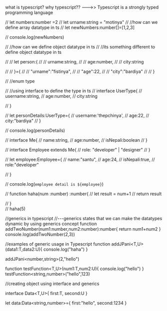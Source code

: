 what is typescript? why typescript??
--->> Typescript is a strongly typed programming language


// let numbers:number =2
// let urname:string = "motinya"
// //how can we define array datatype in ts
// let newNumbers:number[]=[1,2,3]

// console.log(newNumbers)


// //how can we define object datatype in ts
// //its something different to define object datatype in ts

// // let person:{
// //     urname:string,
// //     age:number,
// //     city:string
    
// // }={
// //     "urname":"fistinya",
// //     "age":22,
// //     "city":"bardiya"
// // }


// //enum type


// //using interface to define the type in ts
// interface UserType{
//     username:string,
//     age:number,
//     city:string


// }



// let personDetails:UserType={
//     username:'thepchinya',
//     age:22,
//     city:"bardiya"
// }

// console.log(personDetails)



// interface Me{
//     name:string,
//     age:number,
//     isNepali:boolean
// }


// interface Employee extends Me{
//     role: "developer" | "designer"
// }


// let employee:Employee={
//     name:"santu",
//     age:24,
//     isNepali:true,
//     role:"developer"

// }


// console.log(`employee detail is ${employee}`)





// function haha(num :number)  :number{
//     let result = num+1
//     return result

// }   
// haha(5)



//generics in typescript
//---generics states that we can make the datatypes dynamic by using generics concept
function addTwoNumber(num1:number,num2:number):number{
    return num1+num2
}
console.log(addTwoNumber(2,3))


//examples of generic usage in Typescript
function addJPani<T,U>(data1:T,data2:U){
    console.log("haha")
}

addJPani<number,string>(2,"hello")




function testFunction<T,U>(num1:T,num2:U){
    console.log("hello")
}
testFunction<string,number>("hello",123)




//creating object using interface and generics 

interface Data<T,U>{
    first:T,
    second:U
}



let data:Data<string,number>={
    first:"hello",
    second:1234
}





